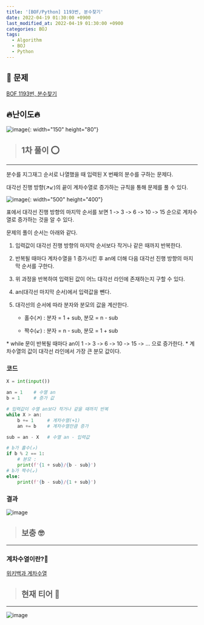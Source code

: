 ```yaml
---
title: '[BOF/Python] 1193번, 분수찾기'
date: 2022-04-19 01:30:00 +0900
last_modified_at: 2022-04-19 01:30:00 +0900
categories: BOJ
tags:
  - Algorithm
  - BOJ
  - Python
---
```


## 📜 문제
[<i class='fa-solid fa-link'></i>BOF 1193번, 분수찾기](https://www.acmicpc.net/problem/1193)

## 🔥난이도🔥

![image](https://user-images.githubusercontent.com/100672617/163828466-d702d28a-a6dc-4ef7-844a-07c95f13f7d7.png){: width="150" height="80"}

>## 1차 풀이 ⭕

---

분수를 지그재그 순서로 나열했을 때 입력된 X 번째의 분수를 구하는 문제다.

대각선 진행 방향(↗︎↙︎)의 끝이 계차수열로 증가하는 규칙을 통해 문제를 풀 수 있다.

![image](https://user-images.githubusercontent.com/100672617/163832150-c475deda-7781-4ef4-a348-3d68be9a3cbe.png){: width="500" height="400"}

표에서 대각선 진행 방향의 마지막 순서를 보면 1 -> 3 -> 6 -> 10 -> 15 순으로 계차수열로 증가하는 것을 알 수 있다.

문제의 풀이 순서는 아래와 같다.

1. 입력값이 대각선 진행 방향의 마지막 순서보다 작거나 같은 때까지 반복한다.

2. 반복될 때마다 계차수열을 1 증가시킨 후 an에 더해 다음 대각선 진행 방향의 마지막 순서를 구한다.

3. 위 과정을 반복하여 입력된 값이 어느 대각선 라인에 존재하는지 구할 수 있다.

4. an(대각선 마지막 순서)에서 입력값을 뺀다.

5. 대각선의 순서에 따라 분자와 분모의 값을 계산한다.

    * <p>홀수(↗︎) : 분자 = 1 + sub, 분모 = n - sub</p>

    * <p>짝수(↙︎) : 분자 = n - sub, 분모 = 1 + sub</p>

<div class="notice--info" markdown="1">
* while 문이 반복될 때마다 an이 1 -> 3 -> 6 -> 10 -> 15 -> ... 으로 증가한다.
* 계차수열의 값이 대각선 라인에서 가장 큰 분모 값이다.
</div>

### 코드

```python
X = int(input())

an = 1    # 수열 an
b = 1     # 증가 값

# 입력값이 수열 an보다 작거나 같을 때까지 반복
while X > an:
    b += 1     # 계차수열(+1)
    an += b    # 계차수열만큼 증가

sub = an - X   # 수열 an - 입력값

# b가 홀수(↗︎)
if b % 2 == 1:
    # 분모 : 
    print(f'{1 + sub}/{b - sub}')
# b가 짝수(↙︎)
else:
    print(f'{b - sub}/{1 + sub}')
```

### 결과

![image](https://user-images.githubusercontent.com/100672617/163828603-ae8385f8-ac6d-480c-bd2b-6e3ab8e28133.png)

>## 보충 🤓

---

### 계차수열이란?🤔

[<i class='fa-solid fa-link'></i>위키백과 계차수열](https://ko.wikipedia.org/wiki/%EA%B3%84%EC%B0%A8%EC%88%98%EC%97%B4)

>## 현재 티어 🥈

---

![image](https://user-images.githubusercontent.com/100672617/163828704-873403cf-2058-4362-a86c-2b472a03eb5c.png)